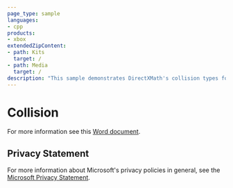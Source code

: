 ```yaml
---
page_type: sample
languages:
- cpp
products:
- xbox
extendedZipContent:
- path: Kits
  target: /
- path: Media
  target: /
description: "This sample demonstrates DirectXMath's collision types for simple bounding volume tests in an Xbox One XDK app."
---
```


# Collision

For more information see this [Word document](https://github.com/microsoft/Xbox-ATG-Samples/blob/master/XDKSamples/System/Collision/Readme.docx).

## Privacy Statement

For more information about Microsoft's privacy policies in general, see the [Microsoft Privacy Statement](https://privacy.microsoft.com/en-us/privacystatement/).
